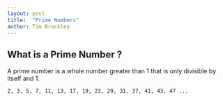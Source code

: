 ```yaml
---
layout: post
title:  "Prime Numbers"
author: Tim Brockley
---
```

## What is a Prime Number ?

A prime number is a whole number greater than 1 that is only divisible by itself and 1.

`2, 3, 5, 7, 11, 13, 17, 19, 23, 29, 31, 37, 41, 43, 47 ...`